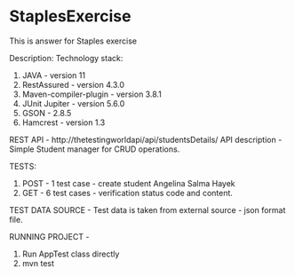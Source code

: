 # StaplesExercise
This is answer for Staples exercise


Description:
Technology stack:
1. JAVA - version 11
2. RestAssured - version 4.3.0
3. Maven-compiler-plugin - version 3.8.1
4. JUnit Jupiter - version 5.6.0
5. GSON - 2.8.5
6. Hamcrest - version 1.3

REST API - http://thetestingworldapi/api/studentsDetails/
API description - Simple Student manager for CRUD operations.

TESTS:
1. POST - 1 test case - create student Angelina Salma Hayek
2. GET - 6 test cases - verification status code and content. 

TEST DATA SOURCE - Test data is taken from external source - json format file. 

RUNNING PROJECT - 
1. Run AppTest class directly
2. mvn test

